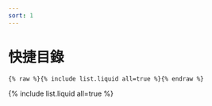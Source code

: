 ```yaml
---
sort: 1
---
```


# 快捷目錄

```
{% raw %}{% include list.liquid all=true %}{% endraw %}
```

{% include list.liquid all=true %}
